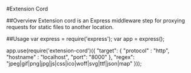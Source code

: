 #Extension Cord

##Overview
Extension cord is an Express middleware step for proxying requests for static files to another location.

##Usage
var express = require('express');
var app = express();

app.use(require('extension-cord')({
	"target": {
      "protocol" : "http",
      "hostname" : "localhost",
      "port": "8000"
    },
    "regex": "jpeg|gif|png|jpg|js|css|ico|woff|svg|ttf|json|map"
}));